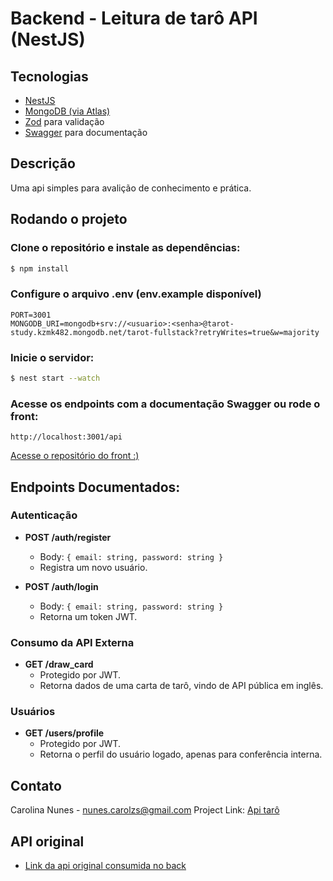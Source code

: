 # Backend - Leitura de tarô API (NestJS)

## Tecnologias

- [NestJS](https://nestjs.com/)
- [MongoDB (via Atlas)](https://www.mongodb.com/atlas)
- [Zod](https://zod.dev/) para validação
- [Swagger](https://swagger.io/) para documentação

## Descrição

Uma api simples para avalição de conhecimento e prática.

## Rodando o projeto

### Clone o repositório e instale as dependências:

```bash
$ npm install
```

### Configure o arquivo .env (env.example disponível)

```
PORT=3001
MONGODB_URI=mongodb+srv://<usuario>:<senha>@tarot-study.kzmk482.mongodb.net/tarot-fullstack?retryWrites=true&w=majority
```

### Inicie o servidor:

```bash
$ nest start --watch
```

### Acesse os endpoints com a documentação Swagger ou rode o front:

```
http://localhost:3001/api
```

[Acesse o repositório do front :)](https://github.com/CarolZNS/tarot-frontend)

## Endpoints Documentados:

### Autenticação

- **POST /auth/register**
  - Body: `{ email: string, password: string }`
  - Registra um novo usuário.

- **POST /auth/login**
  - Body: `{ email: string, password: string }`
  - Retorna um token JWT.

### Consumo da API Externa

- **GET /draw_card**
  - Protegido por JWT.
  - Retorna dados de uma carta de tarô, vindo de API pública em inglês.

### Usuários

- **GET /users/profile**
  - Protegido por JWT.
  - Retorna o perfil do usuário logado, apenas para conferência interna.

## Contato

Carolina Nunes - nunes.carolzs@gmail.com
Project Link: [Api tarô](https://github.com/CarolZNS/tarot-backend/)

## API original

- [Link da api original consumida no back](https://app.swaggerhub.com/apis/ekswagger/tarot-api/1.3#/)
